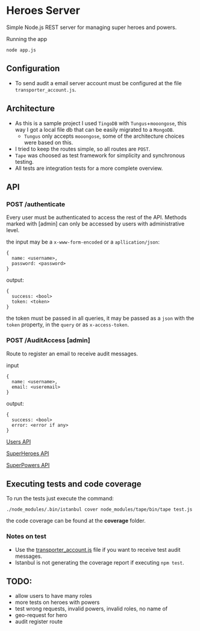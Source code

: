 # Heroes Server

Simple Node.js REST server for managing super heroes and powers.


Running the app
```
node app.js
```

## Configuration
- To send audit a email server account must be configured at the file `transporter_account.js`.

## Architecture
- As this is a sample project I used `TingoDB` with `Tungus`+`mooongose`, this way I got a local file db that can be easily migrated to a `MongoDB`.
  - `Tungus` only accepts `mooongose`, some of the architecture choices were based on this.
- I tried to keep the routes simple, so all routes are `POST`.
- `Tape` was choosed as test framework for simplicity and synchronous testing.
- All tests are integration tests for a more complete overview.

## API
### POST /authenticate
Every user must be authenticated to access the rest of the API.
Methods marked with [admin] can only be accessed by users with administrative level.

the input may be a `x-www-form-encoded` or a `apllication/json`:
```
{
  name: <username>,
  password: <password>
}
```

output:
```
{
  success: <bool>
  token: <token>
}
```

the token must be passed in all queries, it may be passed as a `json` with the `token` property, in the `query` or as `x-access-token`.

### POST /AuditAccess [admin]
Route to register an email to receive audit messages.

input
```
{
  name: <username>,
  email: <useremail>
}
```

output:
```
{
  success: <bool>
  error: <error if any>
}
```

[Users API](Users.md)

[SuperHeroes API](SuperHeroesRoutes.md)

[SuperPowers API](SuperPowersRoutes.md)


## Executing tests and code coverage
To run the tests just execute the command:
```
./node_modules/.bin/istanbul cover node_modules/tape/bin/tape test.js
```
the code coverage can be found at the **coverage** folder.

### Notes on test
- Use the [transporter_account.js](app/transporter_account.js) file if you want to receive test audit messages.
- Istanbul is not generating the coverage report if executing ```npm test```.

## TODO:
- allow users to have many roles
- more tests on heroes with powers
- test wrong requests, invalid powers, invalid roles, no name of <entity>
- geo-request for hero
- audit register route
